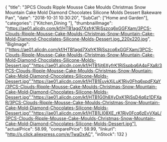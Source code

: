 {
	"title": "3PCS Clouds Ripple Mousse Cake Moulds Christmas Snow Mountain Cake Mold Diamond Chocolates Silicone Molds Dessert Bakeware Pan",
	"date": "2018-10-31 10:30:20",
	"SubCat": ["Home and Garden"],
	"categories": ["Kitchen,Dining "],
	"thumbnailImage": "https://ae01.alicdn.com/kf/HTB1agd7XsfrK1RjSszcq6xGGFXam/3PCS-Clouds-Ripple-Mousse-Cake-Moulds-Christmas-Snow-Mountain-Cake-Mold-Diamond-Chocolates-Silicone-Molds-Dessert.jpg_220x220.jpg",
	"BigImage": ["https://ae01.alicdn.com/kf/HTB1agd7XsfrK1RjSszcq6xGGFXam/3PCS-Clouds-Ripple-Mousse-Cake-Moulds-Christmas-Snow-Mountain-Cake-Mold-Diamond-Chocolates-Silicone-Molds-Dessert.jpg","https://ae01.alicdn.com/kf/HTB1jjt6XyfrK1RjSspbq6A4pFXa8/3PCS-Clouds-Ripple-Mousse-Cake-Moulds-Christmas-Snow-Mountain-Cake-Mold-Diamond-Chocolates-Silicone-Molds-Dessert.jpg","https://ae01.alicdn.com/kf/HTB1EuvkXjLuK1Rjy0Fhq6xpdFXaY/3PCS-Clouds-Ripple-Mousse-Cake-Moulds-Christmas-Snow-Mountain-Cake-Mold-Diamond-Chocolates-Silicone-Molds-Dessert.jpg","https://ae01.alicdn.com/kf/HTB1G0h8XyDxK1RjSsD4q6z1DFXaR/3PCS-Clouds-Ripple-Mousse-Cake-Moulds-Christmas-Snow-Mountain-Cake-Mold-Diamond-Chocolates-Silicone-Molds-Dessert.jpg","https://ae01.alicdn.com/kf/HTB1LI08XE_rK1Rjy0Fcq6zEvVXaL/3PCS-Clouds-Ripple-Mousse-Cake-Moulds-Christmas-Snow-Mountain-Cake-Mold-Diamond-Chocolates-Silicone-Molds-Dessert.jpg"],
	"actualPrice": 58.99,
	"comparePrice": 59.99,
	"linkurl": "http://s.click.aliexpress.com/e/TwaDxAC",
	"inStock": 132
}

